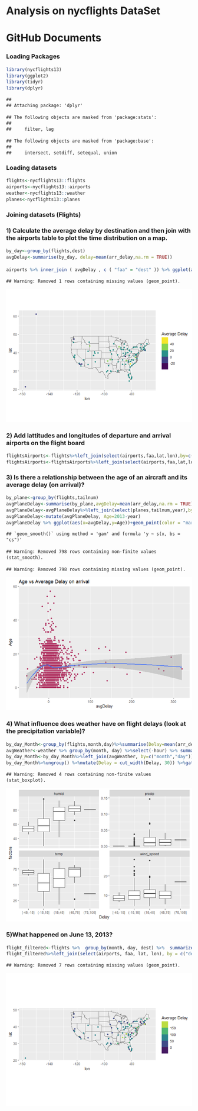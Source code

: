 Analysis on nycflights DataSet
================

# GitHub Documents

### Loading Packages

``` r
library(nycflights13)
library(ggplot2)
library(tidyr)
library(dplyr)
```

    ## 
    ## Attaching package: 'dplyr'

    ## The following objects are masked from 'package:stats':
    ## 
    ##     filter, lag

    ## The following objects are masked from 'package:base':
    ## 
    ##     intersect, setdiff, setequal, union

### Loading datasets

``` r
flights<-nycflights13::flights
airports<-nycflights13::airports
weather<-nycflights13::weather
planes<-nycflights13::planes
```

### Joining datasets (Flights)

### 1\) Calculate the average delay by destination and then join with the airports table to plot the time distribution on a map.

``` r
by_day<-group_by(flights,dest)
avgDelay<-summarise(by_day, delay=mean(arr_delay,na.rm = TRUE))

airports %>% inner_join ( avgDelay , c ( "faa" = "dest" )) %>% ggplot(aes(lon, lat, colour=delay))+borders("state")+geom_point()+ coord_quickmap () + scale_colour_viridis_b("Average Delay")
```

    ## Warning: Removed 1 rows containing missing values (geom_point).

![](Assignment_2_files/figure-gfm/unnamed-chunk-2-1.png)<!-- -->

### 2\) Add lattitudes and longitudes of departure and arrival airports on the flight board

``` r
flightsAirports<-flights%>%left_join(select(airports,faa,lat,lon),by=c("origin"="faa"))%>%rename(origin_lat=lat,origin_lon=lon)
flightsAirports<-flightsAirports%>%left_join(select(airports,faa,lat,lon),by=c("dest"="faa"))%>%rename(dest_lat=lat,dest_lon=lon)
```

### 3\) Is there a relationship between the age of an aircraft and its average delay (on arrival)?

``` r
by_plane<-group_by(flights,tailnum)
avgPlaneDelay<-summarise(by_plane,avgDelay=mean(arr_delay,na.rm = TRUE))
avgPlaneDelay<-avgPlaneDelay%>%left_join(select(planes,tailnum,year),by="tailnum")
avgPlaneDelay<-mutate(avgPlaneDelay, Age=2013-year)
avgPlaneDelay %>% ggplot(aes(x=avgDelay,y=Age))+geom_point(color = "maroon")+geom_smooth()+ggtitle("Age vs Average Delay on arrival")
```

    ## `geom_smooth()` using method = 'gam' and formula 'y ~ s(x, bs = "cs")'

    ## Warning: Removed 798 rows containing non-finite values (stat_smooth).

    ## Warning: Removed 798 rows containing missing values (geom_point).

![](Assignment_2_files/figure-gfm/unnamed-chunk-4-1.png)<!-- -->

### 4\) What influence does weather have on flight delays (look at the precipitation variable)?

``` r
by_day_Month<-group_by(flights,month,day)%>%summarise(Delay=mean(arr_delay, na.rm = TRUE))
avgWeather<-weather %>% group_by(month, day) %>%select(-hour) %>% summarize_at(vars(temp, humid, wind_speed, precip), mean, na.rm = TRUE)
by_day_Month<-by_day_Month%>%left_join(avgWeather, by=c("month","day"))
by_day_Month%>%ungroup() %>%mutate(Delay = cut_width(Delay, 30)) %>%gather(weather, factors, -(month:Delay)) %>%ggplot(aes(x=Delay,y=factors))+geom_boxplot()+ facet_wrap(~ weather,scales = "free_y")
```

    ## Warning: Removed 4 rows containing non-finite values (stat_boxplot).

![](Assignment_2_files/figure-gfm/unnamed-chunk-5-1.png)<!-- -->

### 5)What happened on June 13, 2013?

``` r
flight_filtered<-flights %>%  group_by(month, day, dest) %>%  summarize(avg_delay = mean(arr_delay, na.rm = TRUE)) %>%  filter(month == 6, day == 13)
flight_filtered%>%left_join(select(airports, faa, lat, lon), by = c("dest" = "faa")) %>%  ggplot(aes(lon, lat, colour = avg_delay)) +  borders("state") +  geom_point() +  coord_quickmap() + scale_colour_viridis_b("Average Delay")
```

    ## Warning: Removed 7 rows containing missing values (geom_point).

![](Assignment_2_files/figure-gfm/unnamed-chunk-6-1.png)<!-- -->
